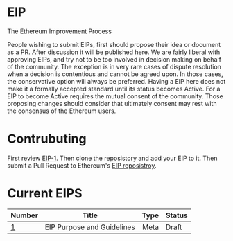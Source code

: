 # EIP
The Ethereum Improvement Process

People wishing to submit EIPs, first should propose their idea or document as a PR. After discussion it will be published here.
We are fairly liberal with approving EIPs, and try not to be too involved in decision making on behalf of the community. The exception is in very rare cases of dispute resolution when a decision is contentious and cannot be agreed upon. In those cases, the conservative option will always be preferred.
Having a EIP here does not make it a formally accepted standard until its status becomes Active. For a EIP to become Active requires the mutual consent of the community.
Those proposing changes should consider that ultimately consent may rest with the consensus of the Ethereum users.

# Contrubuting
First review [EIP-1](blob/master/eip-1.mediawiki). Then clone the reposistory and add your EIP to it. Then submit a Pull Request to Ethereum's [EIP reposistroy](https://github.com/ethereum/EIP).

# Current EIPS
| Number        | Title         | Type  | Status |
| ------------- |---------------| -----:| -------|
| [1](blob/master/eip-1.mediawiki)    | EIP Purpose and Guidelines | Meta | Draft |
